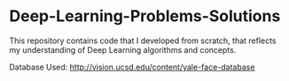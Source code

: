 # Deep-Learning-Problems-Solutions
This repository contains code that I developed from scratch, that reflects my understanding of Deep Learning algorithms and concepts.

Database Used: http://vision.ucsd.edu/content/yale-face-database
